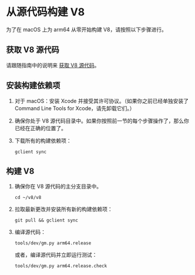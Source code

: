 # 从源代码构建 V8

为了在 macOS 上为 arm64 从零开始构建 V8，请按照以下步骤进行。

## 获取 V8 源代码

请跟随指南中的说明来 [获取 V8 源代码](./source-code)。

## 安装构建依赖项

1. 对于 macOS：安装 Xcode 并接受其许可协议。（如果你之前已经单独安装了 Command Line Tools for Xcode，请先卸载它们。）

2. 确保你处于 V8 源代码目录中。如果你按照前一节的每个步骤操作了，那么你已经在正确的位置了。

3. 下载所有的构建依赖项：

   ```shell
   gclient sync
   ```

## 构建 V8

1. 确保你在 V8 源代码的主分支目录中。

   ```shell
   cd ~/v8/v8
   ```

2. 拉取最新更改并安装所有新的构建依赖项：

   ```shell
   git pull && gclient sync
   ```

3. 编译源代码：

   ```shell
   tools/dev/gm.py arm64.release
   ```

   或者，编译源代码并立即运行测试：

   ```shell
   tools/dev/gm.py arm64.release.check
   ```
